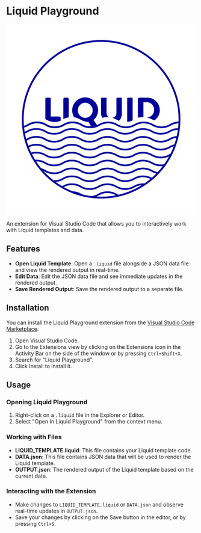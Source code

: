 # Liquid Playground

![Liquid Playground Logo](images/logo.png)

An extension for Visual Studio Code that allows you to interactively work with Liquid templates and data.

## Features

- **Open Liquid Template**: Open a `.liquid` file alongside a JSON data file and view the rendered output in real-time.
- **Edit Data**: Edit the JSON data file and see immediate updates in the rendered output.
- **Save Rendered Output**: Save the rendered output to a separate file.

## Installation

You can install the Liquid Playground extension from the [Visual Studio Code Marketplace](https://marketplace.visualstudio.com/items?itemName=evlian.liquidplayground).

1. Open Visual Studio Code.
2. Go to the Extensions view by clicking on the Extensions icon in the Activity Bar on the side of the window or by pressing `Ctrl+Shift+X`.
3. Search for "Liquid Playground".
4. Click Install to install it.

## Usage

### Opening Liquid Playground

1. Right-click on a `.liquid` file in the Explorer or Editor.
2. Select "Open In Liquid Playground" from the context menu.

### Working with Files

- **LIQUID_TEMPLATE.liquid**: This file contains your Liquid template code.
- **DATA.json**: This file contains JSON data that will be used to render the Liquid template.
- **OUTPUT.json**: The rendered output of the Liquid template based on the current data.

### Interacting with the Extension

- Make changes to `LIQUID_TEMPLATE.liquid` or `DATA.json` and observe real-time updates in `OUTPUT.json`.
- Save your changes by clicking on the Save button in the editor, or by pressing `Ctrl+S`.